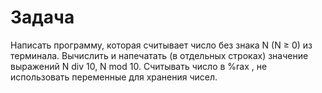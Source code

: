 # Задача 

Написать программу, которая считывает число без знака N (N ≥ 0) из терминала.
Вычислить и напечатать (в отдельных строках) значение выражений N div 10, N 
mod 10.
Считывать число в %rax , не использовать переменные для хранения чисел.

